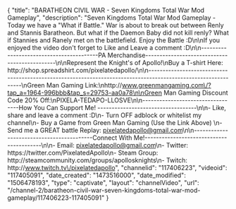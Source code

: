 {
    "title": "BARATHEON CIVIL WAR - Seven Kingdoms Total War Mod Gameplay",
    "description": "Seven Kingdoms Total War Mod Gameplay - Today we have a \"What if Battle.\" War is about to break out between Renly and Stannis Baratheon.  But what if the Daemon Baby did not kill renly?  What if Stannies and Ranely met on the battlefield. Enjoy the Battle :D\n\nIf you enjoyed the video don't forget to Like and Leave a comment :D\n\n-----------------------------------------PA Merchandise----------------------------------------------\n\nRepresent the Knight's of Apollo!\nBuy a T-shirt Here: http:\/\/shop.spreadshirt.com\/pixelatedapollo\/\n\n---------------------------------------------------------------------------------------------------------------\nGreen Man Gaming Link:\nhttp:\/\/www.greenmangaming.com\/?tap_a=1964-996bbb&tap_s=29753-aa0a78\n\nGreen Man Gaming Discount Code 20% Off:\nPIXELA-TEDAPO-LLOSVE\n\n----------------------------------How You Can Support Me! -----------------------------------\n\n- Like, share and leave a comment :D\n- Turn OFF adblock or whitelist my channel\n- Buy a Game from Green Man Gaming (Use the Link Above) \n- Send me a GREAT battle Replay: pixelatedapollo@gmail.com\n\n------------------------------------------Connect With Me!-----------------------------------------\n\n- Email: pixelatedapollo@gmail.com\n- Twitter: https:\/\/twitter.com\/PixelatedApollo\n- Steam Group:  http:\/\/steamcommunity.com\/groups\/apollosknights\n- Twitch: http:\/\/www.twitch.tv\/pixelatedapollo",
    "channelid": "117406223",
    "videoid": "117405091",
    "date_created": "1473516000",
    "date_modified": "1506478193",
    "type": "captivate",
    "layout": "channelVideo",
    "url": "\/channel-2\/baratheon-civil-war-seven-kingdoms-total-war-mod-gameplay\/117406223-117405091"
}